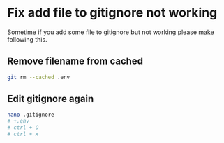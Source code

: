 # Fix add file to gitignore not working

Sometime if you add some file to gitignore but not working please make following this.

## Remove filename from cached

```bash
git rm --cached .env
```

## Edit gitignore again

```bash
nano .gitignore
# +.env
# ctrl + O
# ctrl + x
```
